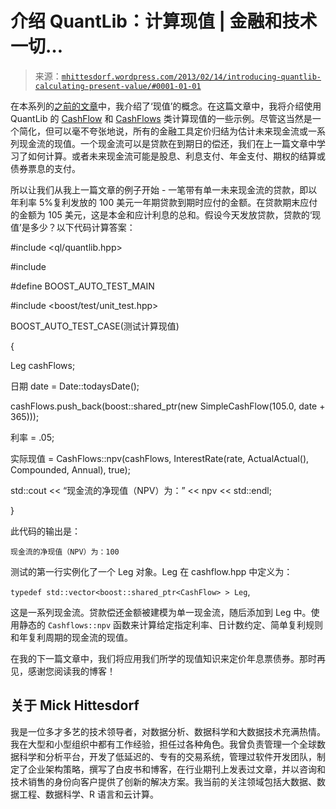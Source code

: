 <!--yml

category: 未分类

日期：2024-05-18 06:46:16

-->

# 介绍 QuantLib：计算现值 | 金融和技术一切…

> 来源：[`mhittesdorf.wordpress.com/2013/02/14/introducing-quantlib-calculating-present-value/#0001-01-01`](https://mhittesdorf.wordpress.com/2013/02/14/introducing-quantlib-calculating-present-value/#0001-01-01)

在本系列的[之前的文章](https://mhittesdorf.wordpress.com/2013/02/03/introducing-quantlib-getting-started/)中，我介绍了‘现值’的概念。在这篇文章中，我将介绍使用 QuantLib 的 [CashFlow](http://quantlib.org/reference/class_quant_lib_1_1_cash_flow.html) 和 [CashFlows](http://quantlib.org/reference/class_quant_lib_1_1_cash_flows.html) 类计算现值的一些示例。尽管这当然是一个简化，但可以毫不夸张地说，所有的金融工具定价归结为估计未来现金流或一系列现金流的现值。一个现金流可以是贷款在到期日的偿还，我们在上一篇文章中学习了如何计算。或者未来现金流可能是股息、利息支付、年金支付、期权的结算或债券票息的支付。

所以让我们从我上一篇文章的例子开始 - 一笔带有单一未来现金流的贷款，即以年利率 5%复利发放的 100 美元一年期贷款到期时应付的金额。在贷款期末应付的金额为 105 美元，这是本金和应计利息的总和。假设今天发放贷款，贷款的‘现值’是多少？以下代码计算答案：

#include <ql/quantlib.hpp>

#include <iostream>

#define BOOST_AUTO_TEST_MAIN

#include <boost/test/unit_test.hpp>

BOOST_AUTO_TEST_CASE(测试计算现值)

{

Leg cashFlows;

日期 date = Date::todaysDate();

cashFlows.push_back(boost::shared_ptr<CashFlow>(new SimpleCashFlow(105.0, date + 365)));

利率 = .05;

实际现值 = CashFlows::npv(cashFlows, InterestRate(rate, ActualActual(), Compounded, Annual), true);

std::cout << “现金流的净现值（NPV）为：” << npv << std::endl;

}

此代码的输出是：

`现金流的净现值（NPV）为：100`

测试的第一行实例化了一个 Leg 对象。Leg 在 cashflow.hpp 中定义为：

`typedef std::vector<boost::shared_ptr<CashFlow> > Leg`,

这是一系列现金流。贷款偿还金额被建模为单一现金流，随后添加到 Leg 中。使用静态的 `Cashflows::npv` 函数来计算给定指定利率、日计数约定、简单复利规则和年复利周期的现金流的现值。

在我的下一篇文章中，我们将应用我们所学的现值知识来定价年息票债券。那时再见，感谢您阅读我的博客！

## 关于 Mick Hittesdorf

我是一位多才多艺的技术领导者，对数据分析、数据科学和大数据技术充满热情。我在大型和小型组织中都有工作经验，担任过各种角色。我曾负责管理一个全球数据科学和分析平台，开发了低延迟的、专有的交易系统，管理过软件开发团队，制定了企业架构策略，撰写了白皮书和博客，在行业期刊上发表过文章，并以咨询和技术销售的身份向客户提供了创新的解决方案。我当前的关注领域包括大数据、数据工程、数据科学、R 语言和云计算。
